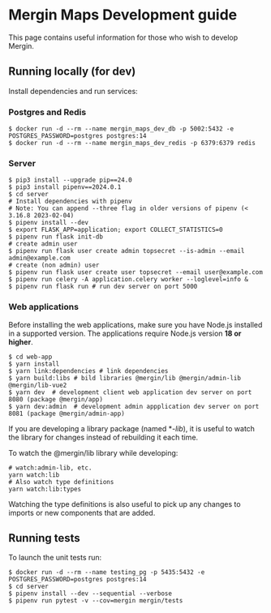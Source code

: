 
# Mergin Maps Development guide

This page contains useful information for those who wish to develop Mergin.

## Running locally (for dev)
Install dependencies and run services:

### Postgres and Redis

```shell
$ docker run -d --rm --name mergin_maps_dev_db -p 5002:5432 -e POSTGRES_PASSWORD=postgres postgres:14
$ docker run -d --rm --name mergin_maps_dev_redis -p 6379:6379 redis
```

### Server
```shell
$ pip3 install --upgrade pip==24.0
$ pip3 install pipenv==2024.0.1
$ cd server
# Install dependencies with pipenv
# Note: You can append --three flag in older versions of pipenv (< 3.16.8 2023-02-04)
$ pipenv install --dev
$ export FLASK_APP=application; export COLLECT_STATISTICS=0
$ pipenv run flask init-db
# create admin user
$ pipenv run flask user create admin topsecret --is-admin --email admin@example.com
# create (non admin) user
$ pipenv run flask user create user topsecret --email user@example.com
$ pipenv run celery -A application.celery worker --loglevel=info &
$ pipenv run flask run # run dev server on port 5000
```

### Web applications

Before installing the web applications, make sure you have Node.js installed in a supported version. The applications require Node.js version **18 or higher**.

```shell
$ cd web-app
$ yarn install
$ yarn link:dependencies # link dependencies
$ yarn build:libs # bild libraries @mergin/lib @mergin/admin-lib @mergin/lib-vue2
$ yarn dev  # development client web application dev server on port 8080 (package @mergin/app)
$ yarn dev:admin  # development admin appplication dev server on port 8081 (package @mergin/admin-app)
```

If you are developing a library package (named **-lib*), it is useful to watch the library for changes instead of rebuilding it each time.

To watch the @mergin/lib library while developing:

```shell
# watch:admin-lib, etc.
yarn watch:lib
# Also watch type definitions
yarn watch:lib:types
```

Watching the type definitions is also useful to pick up any changes to imports or new components that are added.


## Running tests
To launch the unit tests run:
```shell
$ docker run -d --rm --name testing_pg -p 5435:5432 -e POSTGRES_PASSWORD=postgres postgres:14
$ cd server
$ pipenv install --dev --sequential --verbose
$ pipenv run pytest -v --cov=mergin mergin/tests
```
